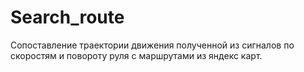 # Search_route
Сопоставление траектории движения полученной из сигналов по скоростям и повороту руля с маршрутами из яндекс карт.
